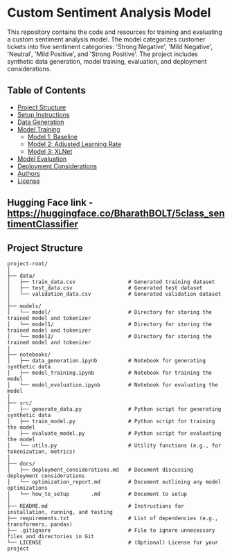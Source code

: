 # Custom Sentiment Analysis Model

This repository contains the code and resources for training and evaluating a custom sentiment analysis model. The model categorizes customer tickets into five sentiment categories: 'Strong Negative', 'Mild Negative', 'Neutral', 'Mild Positive', and 'Strong Positive'. The project includes synthetic data generation, model training, evaluation, and deployment considerations.

## Table of Contents

- [Project Structure](#project-structure)
- [Setup Instructions](#setup-instructions)
- [Data Generation](#data-generation)
- [Model Training](#model-training)
  - [Model 1: Baseline](#model-1-baseline)
  - [Model 2: Adjusted Learning Rate](#model-2-adjusted-learning-rate)
  - [Model 3: XLNet](#model-3-xlnet)
- [Model Evaluation](#model-evaluation)
- [Deployment Considerations](#deployment-considerations)
- [Authors](#authors)
- [License](#license)

## Hugging Face link - https://huggingface.co/BharathBOLT/5class_sentimentClassifier

## Project Structure

```plaintext
project-root/
│
├── data/
│   ├── train_data.csv                 # Generated training dataset
│   ├── test_data.csv                  # Generated test dataset
│   └── validation_data.csv            # Generated validation dataset
│
├── models/
│   └── model/                         # Directory for storing the trained model and tokenizer
│   └── model1/                        # Directory for storing the trained model and tokenizer
│   └── model2/                        # Directory for storing the trained model and tokenizer
│
├── notebooks/
│   ├── data_generation.ipynb          # Notebook for generating synthetic data
│   ├── model_training.ipynb           # Notebook for training the model
│   └── model_evaluation.ipynb         # Notebook for evaluating the model
│
├── src/
│   ├── generate_data.py               # Python script for generating synthetic data
│   ├── train_model.py                 # Python script for training the model
│   ├── evaluate_model.py              # Python script for evaluating the model
│   └── utils.py                       # Utility functions (e.g., for tokenization, metrics)
│
├── docs/
│   ├── deployment_considerations.md   # Document discussing deployment considerations
│   └── optimization_report.md         # Document outlining any model optimizations
│   └── how_to_setup       .md         # Document to setup
│
├── README.md                          # Instructions for installation, running, and testing
├── requirements.txt                   # List of dependencies (e.g., transformers, pandas)
├── .gitignore                         # File to ignore unnecessary files and directories in Git
└── LICENSE                            # (Optional) License for your project
